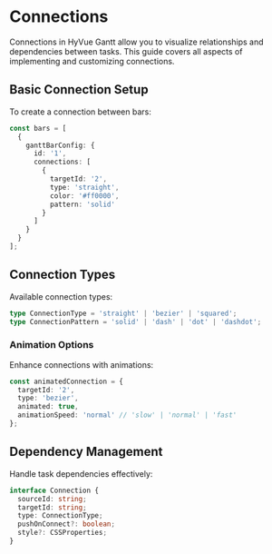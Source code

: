 # Connections

Connections in HyVue Gantt allow you to visualize relationships and dependencies between tasks. This guide covers all aspects of implementing and customizing connections.

## Basic Connection Setup

To create a connection between bars:

```typescript
const bars = [
  {
    ganttBarConfig: {
      id: '1',
      connections: [
        {
          targetId: '2',
          type: 'straight',
          color: '#ff0000',
          pattern: 'solid'
        }
      ]
    }
  }
];
```

## Connection Types

Available connection types:

```typescript
type ConnectionType = 'straight' | 'bezier' | 'squared';
type ConnectionPattern = 'solid' | 'dash' | 'dot' | 'dashdot';
```

### Animation Options

Enhance connections with animations:

```typescript
const animatedConnection = {
  targetId: '2',
  type: 'bezier',
  animated: true,
  animationSpeed: 'normal' // 'slow' | 'normal' | 'fast'
};
```

## Dependency Management

Handle task dependencies effectively:

```typescript
interface Connection {
  sourceId: string;
  targetId: string;
  type: ConnectionType;
  pushOnConnect?: boolean;
  style?: CSSProperties;
}
```